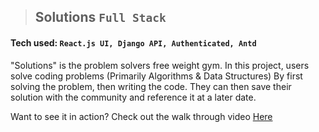 > ## Solutions `Full Stack`
#### Tech used: `React.js UI, Django API, Authenticated, Antd`
"Solutions" is the problem solvers free weight gym. In this project, users solve coding problems (Primarily Algorithms & Data Structures) By first solving the problem, then writing the code. They can then save their solution with the community and reference it at a later date.

Want to see it in action? Check out the walk through video [Here](https://www.youtube.com/watch?v=5pVuo9xWqfg&ab_channel=DotGrowen)
